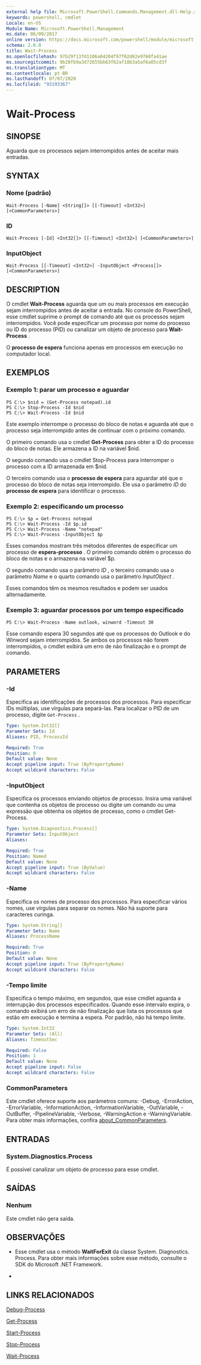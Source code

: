 ```yaml
---
external help file: Microsoft.PowerShell.Commands.Management.dll-Help.xml
keywords: powershell, cmdlet
Locale: en-US
Module Name: Microsoft.PowerShell.Management
ms.date: 06/09/2017
online version: https://docs.microsoft.com/powershell/module/microsoft.powershell.management/wait-process?view=powershell-6&WT.mc_id=ps-gethelp
schema: 2.0.0
title: Wait-Process
ms.openlocfilehash: 97b29f13fd1106a04204f97f02d82e9760fa41ae
ms.sourcegitcommit: 9b28fb9a3d72655bb63f62af18b3a5af6a05cd3f
ms.translationtype: MT
ms.contentlocale: pt-BR
ms.lasthandoff: 07/07/2020
ms.locfileid: "93193367"
---
```

# Wait-Process

## SINOPSE
Aguarda que os processos sejam interrompidos antes de aceitar mais entradas.

## SYNTAX

### Nome (padrão)

```
Wait-Process [-Name] <String[]> [[-Timeout] <Int32>] [<CommonParameters>]
```

### ID

```
Wait-Process [-Id] <Int32[]> [[-Timeout] <Int32>] [<CommonParameters>]
```

### InputObject

```
Wait-Process [[-Timeout] <Int32>] -InputObject <Process[]> [<CommonParameters>]
```

## DESCRIPTION

O cmdlet **Wait-Process** aguarda que um ou mais processos em execução sejam interrompidos antes de aceitar a entrada.
No console do PowerShell, esse cmdlet suprime o prompt de comando até que os processos sejam interrompidos.
Você pode especificar um processo por nome do processo ou ID do processo (PID) ou canalizar um objeto de processo para **Wait-Process** .

O **processo de espera** funciona apenas em processos em execução no computador local.

## EXEMPLOS

### Exemplo 1: parar um processo e aguardar

```
PS C:\> $nid = (Get-Process notepad).id
PS C:\> Stop-Process -Id $nid
PS C:\> Wait-Process -Id $nid
```

Este exemplo interrompe o processo do bloco de notas e aguarda até que o processo seja interrompido antes de continuar com o próximo comando.

O primeiro comando usa o cmdlet **Get-Process** para obter a ID do processo do bloco de notas.
Ele armazena a ID na variável $nid.

O segundo comando usa o cmdlet Stop-Process para interromper o processo com a ID armazenada em $nid.

O terceiro comando usa o **processo de espera** para aguardar até que o processo do bloco de notas seja interrompido.
Ele usa o parâmetro *ID* do **processo de espera** para identificar o processo.

### Exemplo 2: especificando um processo

```
PS C:\> $p = Get-Process notepad
PS C:\> Wait-Process -Id $p.id
PS C:\> Wait-Process -Name "notepad"
PS C:\> Wait-Process -InputObject $p
```

Esses comandos mostram três métodos diferentes de especificar um processo de **espera-processo** .
O primeiro comando obtém o processo do bloco de notas e o armazena na variável $p.

O segundo comando usa o parâmetro *ID* , o terceiro comando usa o parâmetro *Name* e o quarto comando usa o parâmetro *InputObject* .

Esses comandos têm os mesmos resultados e podem ser usados alternadamente.

### Exemplo 3: aguardar processos por um tempo especificado

```
PS C:\> Wait-Process -Name outlook, winword -Timeout 30
```

Esse comando espera 30 segundos até que os processos do Outlook e do Winword sejam interrompidos.
Se ambos os processos não forem interrompidos, o cmdlet exibirá um erro de não finalização e o prompt de comando.

## PARAMETERS

### -Id

Especifica as identificações de processos dos processos.
Para especificar IDs múltiplas, use vírgulas para separá-las.
Para localizar o PID de um processo, digite `Get-Process` .

```yaml
Type: System.Int32[]
Parameter Sets: Id
Aliases: PID, ProcessId

Required: True
Position: 0
Default value: None
Accept pipeline input: True (ByPropertyName)
Accept wildcard characters: False
```

### -InputObject

Especifica os processos enviando objetos de processo.
Insira uma variável que contenha os objetos de processo ou digite um comando ou uma expressão que obtenha os objetos de processo, como o cmdlet Get-Process.

```yaml
Type: System.Diagnostics.Process[]
Parameter Sets: InputObject
Aliases:

Required: True
Position: Named
Default value: None
Accept pipeline input: True (ByValue)
Accept wildcard characters: False
```

### -Name

Especifica os nomes de processo dos processos.
Para especificar vários nomes, use vírgulas para separar os nomes.
Não há suporte para caracteres curinga.

```yaml
Type: System.String[]
Parameter Sets: Name
Aliases: ProcessName

Required: True
Position: 0
Default value: None
Accept pipeline input: True (ByPropertyName)
Accept wildcard characters: False
```

### -Tempo limite

Especifica o tempo máximo, em segundos, que esse cmdlet aguarda a interrupção dos processos especificados.
Quando esse intervalo expira, o comando exibirá um erro de não finalização que lista os processos que estão em execução e termina a espera.
Por padrão, não há tempo limite.

```yaml
Type: System.Int32
Parameter Sets: (All)
Aliases: TimeoutSec

Required: False
Position: 1
Default value: None
Accept pipeline input: False
Accept wildcard characters: False
```

### CommonParameters

Este cmdlet oferece suporte aos parâmetros comuns: -Debug, -ErrorAction, -ErrorVariable, -InformationAction, -InformationVariable, -OutVariable, -OutBuffer, -PipelineVariable, -Verbose, -WarningAction e -WarningVariable. Para obter mais informações, confira [about_CommonParameters](https://go.microsoft.com/fwlink/?LinkID=113216).

## ENTRADAS

### System.Diagnostics.Process

É possível canalizar um objeto de processo para esse cmdlet.

## SAÍDAS

### Nenhum

Este cmdlet não gera saída.

## OBSERVAÇÕES

* Esse cmdlet usa o método **WaitForExit** da classe System. Diagnostics. Process. Para obter mais informações sobre esse método, consulte o SDK do Microsoft .NET Framework.

*

## LINKS RELACIONADOS

[Debug-Process](Debug-Process.md)

[Get-Process](Get-Process.md)

[Start-Process](Start-Process.md)

[Stop-Process](Stop-Process.md)

[Wait-Process](Wait-Process.md)
